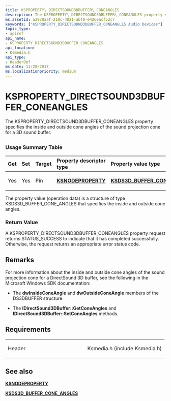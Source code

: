 ```yaml
---
title: KSPROPERTY\_DIRECTSOUND3DBUFFER\_CONEANGLES
description: The KSPROPERTY\_DIRECTSOUND3DBUFFER\_CONEANGLES property specifies the inside and outside cone angles of the sound projection cone for a 3D sound buffer.
ms.assetid: a3978aaf-218c-4021-abf0-e426eacf52c7
keywords: ["KSPROPERTY_DIRECTSOUND3DBUFFER_CONEANGLES Audio Devices"]
topic_type:
- apiref
api_name:
- KSPROPERTY_DIRECTSOUND3DBUFFER_CONEANGLES
api_location:
- Ksmedia.h
api_type:
- HeaderDef
ms.date: 11/28/2017
ms.localizationpriority: medium
---
```


# KSPROPERTY\_DIRECTSOUND3DBUFFER\_CONEANGLES


The KSPROPERTY\_DIRECTSOUND3DBUFFER\_CONEANGLES property specifies the inside and outside cone angles of the sound projection cone for a 3D sound buffer.

## <span id="ddk_ksproperty_directsound3dbuffer_coneangles_ks"></span><span id="DDK_KSPROPERTY_DIRECTSOUND3DBUFFER_CONEANGLES_KS"></span>


### <span id="Usage_Summary_Table"></span><span id="usage_summary_table"></span><span id="USAGE_SUMMARY_TABLE"></span>Usage Summary Table

<table>
<colgroup>
<col width="20%" />
<col width="20%" />
<col width="20%" />
<col width="20%" />
<col width="20%" />
</colgroup>
<thead>
<tr class="header">
<th align="left">Get</th>
<th align="left">Set</th>
<th align="left">Target</th>
<th align="left">Property descriptor type</th>
<th align="left">Property value type</th>
</tr>
</thead>
<tbody>
<tr class="odd">
<td align="left"><p>Yes</p></td>
<td align="left"><p>Yes</p></td>
<td align="left"><p>Pin</p></td>
<td align="left"><a href="https://docs.microsoft.com/windows-hardware/drivers/ddi/ksmedia/ns-ksmedia-ksnodeproperty" data-raw-source="[&lt;strong&gt;KSNODEPROPERTY&lt;/strong&gt;](/windows-hardware/drivers/ddi/ksmedia/ns-ksmedia-ksnodeproperty)"><strong>KSNODEPROPERTY</strong></a></td>
<td align="left"><p><a href="https://docs.microsoft.com/windows-hardware/drivers/ddi/ksmedia/ns-ksmedia-ksds3d_buffer_cone_angles" data-raw-source="[&lt;strong&gt;KSDS3D_BUFFER_CONE_ANGLES&lt;/strong&gt;](/windows-hardware/drivers/ddi/ksmedia/ns-ksmedia-ksds3d_buffer_cone_angles)"><strong>KSDS3D_BUFFER_CONE_ANGLES</strong></a></p></td>
</tr>
</tbody>
</table>

 

The property value (operation data) is a structure of type KSDS3D\_BUFFER\_CONE\_ANGLES that specifies the inside and outside cone angles.

### <span id="Return_Value"></span><span id="return_value"></span><span id="RETURN_VALUE"></span>Return Value

A KSPROPERTY\_DIRECTSOUND3DBUFFER\_CONEANGLES property request returns STATUS\_SUCCESS to indicate that it has completed successfully. Otherwise, the request returns an appropriate error status code.

Remarks
-------

For more information about the inside and outside cone angles of the sound projection cone for a DirectSound 3D buffer, see the following in the Microsoft Windows SDK documentation:

-   The **dwInsideConeAngle** and **dwOutsideConeAngle** members of the DS3DBUFFER structure.

-   The **IDirectSound3DBuffer::GetConeAngles** and **IDirectSound3DBuffer::SetConeAngles** methods.

Requirements
------------

<table>
<colgroup>
<col width="50%" />
<col width="50%" />
</colgroup>
<tbody>
<tr class="odd">
<td align="left"><p>Header</p></td>
<td align="left">Ksmedia.h (include Ksmedia.h)</td>
</tr>
</tbody>
</table>

## <span id="see_also"></span>See also


[**KSNODEPROPERTY**](/windows-hardware/drivers/ddi/ksmedia/ns-ksmedia-ksnodeproperty)

[**KSDS3D\_BUFFER\_CONE\_ANGLES**](/windows-hardware/drivers/ddi/ksmedia/ns-ksmedia-ksds3d_buffer_cone_angles)

 

